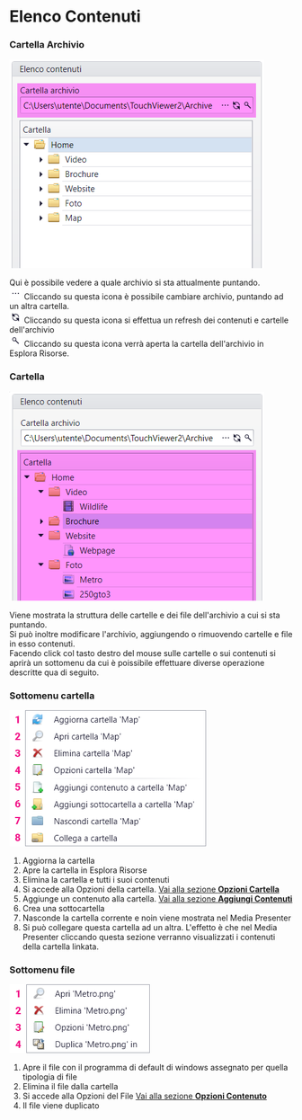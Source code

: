 # Elenco Contenuti

### Cartella Archivio
![](/img/content-directory_2.png)

Qui è possibile vedere a quale archivio si sta attualmente puntando.<br>
![](/img/content-directory_2a.png) Cliccando su questa icona è possibile cambiare archivio, puntando ad un altra cartella.<br>
![](/img/content-directory_2b.png) Cliccando su questa icona si effettua un refresh dei contenuti e cartelle dell'archivio<br>
![](/img/content-directory_2c.png) Cliccando su questa icona verrà aperta la cartella dell'archivio in Esplora Risorse.<br>

### Cartella
![](/img/content-directory_3.png)

Viene mostrata la struttura delle cartelle e dei file dell'archivio a cui si sta puntando.<br>
Si può inoltre modificare l'archivio, aggiungendo o rimuovendo cartelle e file in esso contenuti.<br>
Facendo click col tasto destro del mouse sulle cartelle o sui contenuti si aprirà un sottomenu da cui è poissibile effettuare diverse operazione descritte qua di seguito.

### Sottomenu cartella
![](/img/content-directory_4.png)

1. Aggiorna la cartella
1. Apre la cartella in Esplora Risorse
1. Elimina la cartella e tutti i suoi contenuti
1. Si accede alla Opzioni della cartella. [Vai alla sezione __Opzioni Cartella__](/it/media-manager/folder-option.md)
1. Aggiunge un contenuto alla cartella. [Vai alla sezione __Aggiungi Contenuti__](/it/media-manager/contents/overview.md)
1. Crea una sottocartella
1. Nasconde la cartella corrente e noin viene mostrata nel Media Presenter
1. Si può collegare questa cartella ad un altra. L'effetto è che nel Media Presenter cliccando questa sezione verranno visualizzati i contenuti della cartella linkata.



### Sottomenu file
![](/img/content-directory_5.png)

1. Apre il file con il programma di default di windows assegnato per quella tipologia di file
1. Elimina il file dalla cartella
1. Si accede alla Opzioni del File [Vai alla sezione __Opzioni Contenuto__](/it/media-manager/content-option.md)
1. Il file viene duplicato
